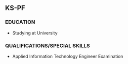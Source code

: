 ## KS-PF
### EDUCATION
- Studying at University
### QUALIFICATIONS/SPECIAL SKILLS
- Applied Information Technology Engineer Examination

<!---
KS-PF/KS-PF is a ✨ special ✨ repository because its `README.md` (this file) appears on your GitHub profile.
You can click the Preview link to take a look at your changes.
--->
